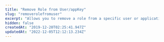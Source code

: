 ```yaml
---
title: "Remove Role from User/appKey"
slug: "removerolefromuser"
excerpt: "Allows you to remove a role from a specific user or application key. This method only allows the removal of one role per request. The role's ID must be specified on the request path, not on the request body.\n\r\n\r> Note that a successful response returns a `204` response with an empty body. A deletion on a role or user that does not exist will also return a `204`. Thus, this method should not be used to verify the existence of a specific user or role."
hidden: false
createdAt: "2019-12-20T02:25:41.947Z"
updatedAt: "2022-12-05T12:12:13.234Z"
---
```

